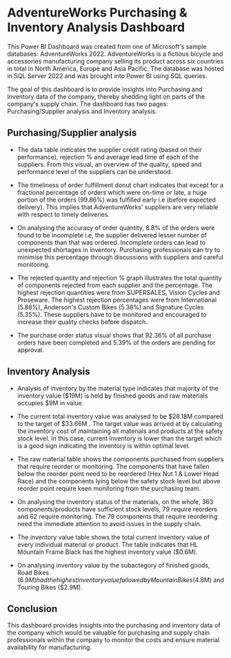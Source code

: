 # AdventureWorks Purchasing & Inventory Analysis Dashboard

This Power BI Dashboard was created from one of Microsoft's sample databases: AdventureWorks 2022. AdventureWorks is a fictious bicycle and accessories manufacturing company selling its product across six countries in total in North America, Europe and Asia Pacific. The database was hosted in SQL Server 2022 and was brought into Power BI using SQL queries.

The goal of this dashboard is to provide insights into Purchasing and Inventory data of the company, thereby shedding light on parts of the company's supply chain. The dashboard has two pages: Purchasing/Supplier analysis and Inventory analysis.

##  Purchasing/Supplier analysis

* The data table indicates the supplier credit rating (based on their performance), rejection % and average lead time of each of the suppliers. From this visual, an overview of the quality, speed and performance level of the suppliers can be understood.

* The timeliness of order fulfillment donut chart indicates that except for a fractional percentage of orders which were on-time or late, a huge portion of the orders (99.86%) was fulfilled early i.e (before expected delivery). This implies that AdventureWorks' suppliers are very reliable with respect to timely deliveries.

* On analysing the accuracy of order quantity, 8.8% of the orders were found to be incomplete i.e, the supplier delivered lesser number of components than that was ordered. Incomplete orders can lead to unexpected shortages in inventory. Purchasing professionals can try to minimise this percentage through discussions with suppliers and careful monitoring.

* The rejected quantity and rejection % graph illustrates the total quantity of components rejected from each supplier and the percentage. The highest rejection quantities were from SUPERSALES, Vision Cycles and Proseware. The highest rejection percentages were from International (5.88%), Anderson's Custom Bikes (5.38%) and Signature Cycles (5.35%). These suppliers have to be monitored and encouraged to increase their quality checks before dispatch.

* The purchase order status visual shows that 92.36% of all purchase orders have been completed and 5.39% of the orders are pending for approval.

## Inventory Analysis

* Analysis of inventory by the material type indicates that majority of the inventory value ($19M) is held by finished goods and raw materials occupies $9M in value.

* The current total inventory value was analysed to be $28.18M compared to the target of $33.66M . The target value was arrived at by calculating the inventory cost of maintaining all materials and products at the safety stock level. In this case, current inventory is lower than the target which is a good sign indicating the inventory is within optimal level.

* The raw material table shows the components purchased from suppliers that require reorder or monitoring. The components that have fallen below the reorder point need to be reordered (Hex Nut 1 & Lower Head Race) and the components lying below the safety stock level but above reorder point require keen monitoring from the purchasing team.

* On analysing the inventory status of the materials, on the whole, 363 components/products have sufficient stock levels, 79 require reorders and 62 require monitoring. The 79 components that require reordering need the immediate attention to avoid issues in the supply chain.

* The inventory value table shows the total current inventory value of every individual material or product. The table indicates that HL Mountain Frame Black has the highest inventory value ($0.6M).

* On analysing inventory value by the subactegory of finished goods, Road Bikes ($6.9M) had the highest inventory value followed by Mountain Bikes ($4.8M) and Touring Bikes ($2.9M).

## Conclusion

This dashboard provides insights into the purchasing and inventory data of the company which would be valuable for purchasing and supply chain professionals within the company to monitor the costs and ensure material availability for manufacturing.

